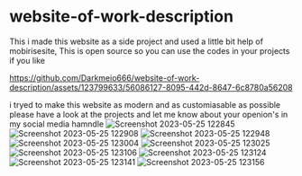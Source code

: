 # website-of-work-description
This i made this website as a side project and used a little bit help of mobirisesite, This is open source so you can use the codes in your projects if you like


https://github.com/Darkmeio666/website-of-work-description/assets/123799633/56086127-8095-442d-8647-6c8780a56208

i tryed to make this website as modern and as customiasable as possible please have a look at the projects and let me know about your openion's in my social media hamndle
![Screenshot 2023-05-25 122845](https://github.com/Darkmeio666/website-of-work-description/assets/123799633/f37bf43e-d61e-4f10-8703-58bebac3140b)
![Screenshot 2023-05-25 122908](https://github.com/Darkmeio666/website-of-work-description/assets/123799633/6c333179-25ed-4f19-8990-e6bf9a4b6fca)
![Screenshot 2023-05-25 122948](https://github.com/Darkmeio666/website-of-work-description/assets/123799633/4013219f-16a7-401c-889a-efd32aa73dcb)
![Screenshot 2023-05-25 123004](https://github.com/Darkmeio666/website-of-work-description/assets/123799633/a85d7ba1-0517-45f2-862b-3c882db9d86f)
![Screenshot 2023-05-25 123025](https://github.com/Darkmeio666/website-of-work-description/assets/123799633/ec81e35d-1238-419a-9e1e-c2444990f61a)
![Screenshot 2023-05-25 123106](https://github.com/Darkmeio666/website-of-work-description/assets/123799633/182d9132-fc15-4e68-b586-0f5e40e53155)
![Screenshot 2023-05-25 123124](https://github.com/Darkmeio666/website-of-work-description/assets/123799633/c47f99e1-f9a5-4428-b7c3-c491a545a81f)
![Screenshot 2023-05-25 123141](https://github.com/Darkmeio666/website-of-work-description/assets/123799633/b9c89759-bc84-42a0-93f0-80ae5cdbf120)
![Screenshot 2023-05-25 123156](https://github.com/Darkmeio666/website-of-work-description/assets/123799633/36b64400-bcad-411c-8812-b77dcc6eb8b7)
